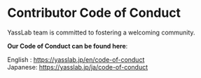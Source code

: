 # Contributor Code of Conduct

YassLab team is committed to fostering a welcoming community.

**Our Code of Conduct can be found here**:

English : https://yasslab.jp/en/code-of-conduct  
Japanese: https://yasslab.jp/ja/code-of-conduct
